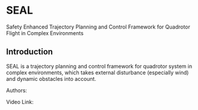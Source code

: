# SEAL
Safety Enhanced Trajectory Planning and Control Framework for Quadrotor Flight in Complex Environments

## Introduction
SEAL is a trajectory planning and control framework for quadrotor system in complex environments, which takes external disturbance (especially wind) and dynamic obstacles into account.

Authors:

Video Link:

